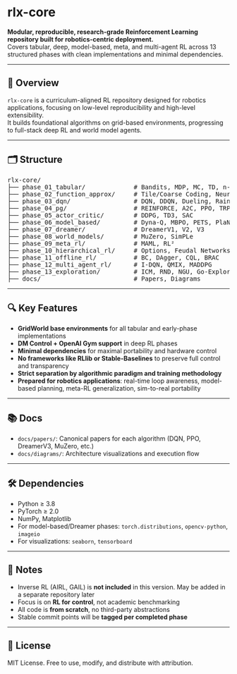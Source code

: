 # rlx-core

**Modular, reproducible, research-grade Reinforcement Learning repository built for robotics-centric deployment.**  
Covers tabular, deep, model-based, meta, and multi-agent RL across 13 structured phases with clean implementations and minimal dependencies.

---

## 🧠 Overview

`rlx-core` is a curriculum-aligned RL repository designed for robotics applications, focusing on low-level reproducibility and high-level extensibility.  
It builds foundational algorithms on grid-based environments, progressing to full-stack deep RL and world model agents.

---

## 🗂️ Structure

<pre>
rlx-core/
├── phase_01_tabular/             # Bandits, MDP, MC, TD, n-step, Planning
├── phase_02_function_approx/     # Tile/Coarse Coding, Neural Approx
├── phase_03_dqn/                 # DQN, DDQN, Dueling, Rainbow, PER
├── phase_04_pg/                  # REINFORCE, A2C, PPO, TRPO
├── phase_05_actor_critic/        # DDPG, TD3, SAC
├── phase_06_model_based/         # Dyna-Q, MBPO, PETS, PlaNet
├── phase_07_dreamer/             # DreamerV1, V2, V3
├── phase_08_world_models/        # MuZero, SimPLe
├── phase_09_meta_rl/             # MAML, RL²
├── phase_10_hierarchical_rl/     # Options, Feudal Networks
├── phase_11_offline_rl/          # BC, DAgger, CQL, BRAC
├── phase_12_multi_agent_rl/      # I-DQN, QMIX, MADDPG
├── phase_13_exploration/         # ICM, RND, NGU, Go-Explore
├── docs/                         # Papers, Diagrams
</pre>

---

## 🔍 Key Features

- **GridWorld base environments** for all tabular and early-phase implementations  
- **DM Control + OpenAI Gym support** in deep RL phases  
- **Minimal dependencies** for maximal portability and hardware control  
- **No frameworks like RLlib or Stable-Baselines** to preserve full control and transparency  
- **Strict separation by algorithmic paradigm and training methodology**  
- **Prepared for robotics applications**: real-time loop awareness, model-based planning, meta-RL generalization, sim-to-real portability  

---

## 📚 Docs

- `docs/papers/`: Canonical papers for each algorithm (DQN, PPO, DreamerV3, MuZero, etc.)  
- `docs/diagrams/`: Architecture visualizations and execution flow  

---

## 🛠️ Dependencies

- Python ≥ 3.8  
- PyTorch ≥ 2.0  
- NumPy, Matplotlib  
- For model-based/Dreamer phases: `torch.distributions`, `opencv-python`, `imageio`  
- For visualizations: `seaborn`, `tensorboard`  

---

## 🚧 Notes

- Inverse RL (AIRL, GAIL) is **not included** in this version. May be added in a separate repository later  
- Focus is on **RL for control**, not academic benchmarking  
- All code is **from scratch**, no third-party abstractions  
- Stable commit points will be **tagged per completed phase**  

---

## 📜 License

MIT License. Free to use, modify, and distribute with attribution.
